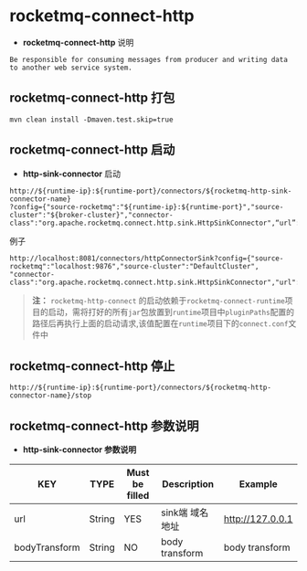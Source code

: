 # rocketmq-connect-http
* **rocketmq-connect-http** 说明
```
Be responsible for consuming messages from producer and writing data to another web service system.
```

## rocketmq-connect-http 打包
```
mvn clean install -Dmaven.test.skip=true
```

## rocketmq-connect-http 启动

* **http-sink-connector** 启动

```
http://${runtime-ip}:${runtime-port}/connectors/${rocketmq-http-sink-connector-name}
?config={"source-rocketmq":"${runtime-ip}:${runtime-port}","source-cluster":"${broker-cluster}","connector-class":"org.apache.rocketmq.connect.http.sink.HttpSinkConnector",“url”:"${url}"}
```

例子 
```
http://localhost:8081/connectors/httpConnectorSink?config={"source-rocketmq":"localhost:9876","source-cluster":"DefaultCluster",
"connector-class":"org.apache.rocketmq.connect.http.sink.HttpSinkConnector","url":"192.168.1.2"}
```

>**注：** `rocketmq-http-connect` 的启动依赖于`rocketmq-connect-runtime`项目的启动，需将打好的所有`jar`包放置到`runtime`项目中`pluginPaths`配置的路径后再执行上面的启动请求,该值配置在`runtime`项目下的`connect.conf`文件中

## rocketmq-connect-http 停止

```
http://${runtime-ip}:${runtime-port}/connectors/${rocketmq-http-connector-name}/stop
```

## rocketmq-connect-http 参数说明
* **http-sink-connector 参数说明**

| KEY |  TYPE   | Must be filled | Description | Example          
|-----|---------|----------------|-------------|------------------|
| url | String  | YES            | sink端 域名地址  | http://127.0.0.1 |
|bodyTransform           | String | NO             | body transform                          | body transform |


